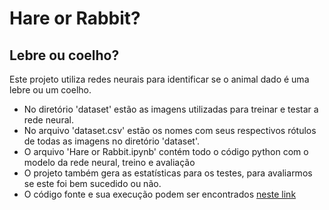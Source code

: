 # Hare or Rabbit?
## Lebre ou coelho?

Este projeto utiliza redes neurais para identificar se o animal dado é uma lebre ou um coelho.

- No diretório 'dataset' estão as imagens utilizadas para treinar e testar a rede neural.
- No arquivo 'dataset.csv' estão os nomes com seus respectivos rótulos de todas as imagens no diretório 'dataset'.
- O arquivo 'Hare or Rabbit.ipynb' contém todo o código python com o modelo da rede neural, treino e avaliação
- O projeto também gera as estatísticas para os testes, para avaliarmos se este foi bem sucedido ou não.
- O código fonte e sua execução podem ser encontrados [neste link](https://colab.research.google.com/drive/1zPxZKU2bxhv4bD35CMq_8ykZW4JKe70R?usp=share_link)
